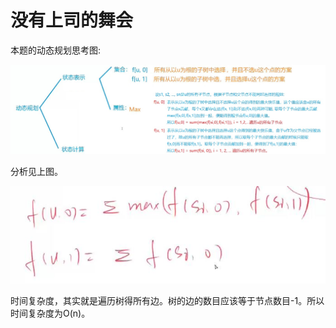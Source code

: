 # 没有上司的舞会

本题的动态规划思考图:

![](没有上司的舞会动态规划思考图.JPG)

分析见上图。

![](状态转移方程.JPG)

时间复杂度，其实就是遍历树得所有边。树的边的数目应该等于节点数目-1。所以时间复杂度为O(n)。
